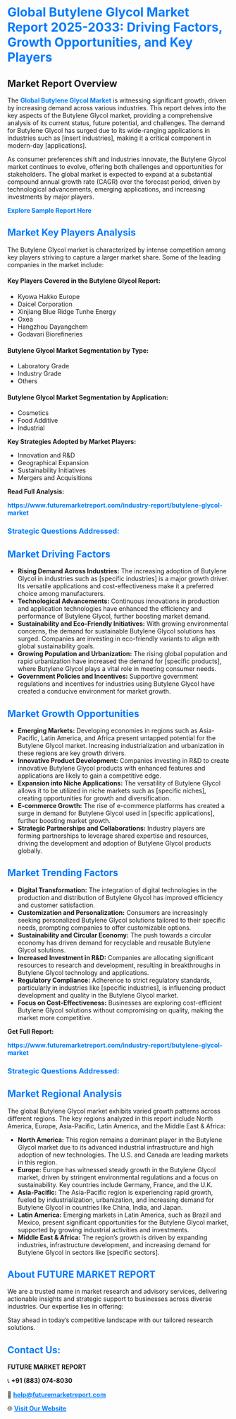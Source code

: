 <h1 style="color: #007BFF;">Global Butylene Glycol Market Report 2025-2033: Driving Factors, Growth Opportunities, and Key Players</h1>

<section id="overview">
<h2>Market Report Overview</h2>
<p>The <a href="https://www.futuremarketreport.com/industry-report/butylene-glycol-market" style="color: #007BFF; text-decoration: none;"><strong>Global Butylene Glycol Market</strong></a> is witnessing significant growth, driven by increasing demand across various industries. This report delves into the key aspects of the Butylene Glycol market, providing a comprehensive analysis of its current status, future potential, and challenges. The demand for Butylene Glycol has surged due to its wide-ranging applications in industries such as [insert industries], making it a critical component in modern-day [applications].</p>
<p>As consumer preferences shift and industries innovate, the Butylene Glycol market continues to evolve, offering both challenges and opportunities for stakeholders. The global market is expected to expand at a substantial compound annual growth rate (CAGR) over the forecast period, driven by technological advancements, emerging applications, and increasing investments by major players.</p>
</section>

<section id="overview">
<p><a href="https://www.futuremarketreport.com/request-sample/reportId=115103" style="color: #007BFF; text-decoration: none;"><strong>Explore Sample Report Here</strong></a></p>
</section>

<section id="key-players">
<h2 style="color: #007BFF;">Market Key Players Analysis</h2>
<p>The Butylene Glycol market is characterized by intense competition among key players striving to capture a larger market share. Some of the leading companies in the market include:</p>
<h4>Key Players Covered in the Butylene Glycol Report:</h4>
<ul><li>Kyowa Hakko Europe</li><li>Daicel Corporation</li><li>Xinjiang Blue Ridge Tunhe Energy</li><li>Oxea</li><li>Hangzhou Dayangchem</li><li>Godavari Biorefineries</li></ul>
<h4>Butylene Glycol Market Segmentation by Type:</h4>
<ul><li>Laboratory Grade</li><li>Industry Grade</li><li>Others</li></ul>

<h4>Butylene Glycol Market Segmentation by Application:</h4>
<ul><li>Cosmetics</li><li>Food Additive</li><li>Industrial</li></ul>
<p><strong>Key Strategies Adopted by Market Players:</strong></p>
<ul>
<li>Innovation and R&D</li>
<li>Geographical Expansion</li>
<li>Sustainability Initiatives</li>
<li>Mergers and Acquisitions</li>
</ul>
</section>

<section>
<p><strong>Read Full Analysis: </strong></p><a href="https://www.futuremarketreport.com/industry-report/butylene-glycol-market" style="color: #007BFF; text-decoration: none;"><strong>https://www.futuremarketreport.com/industry-report/butylene-glycol-market</strong></a>
<h3 style="color: #007BFF;">Strategic Questions Addressed:</h3>
</section>

<section id="driving-factors">
<h2 style="color: #007BFF;">Market Driving Factors</h2>
<ul>
<li><strong>Rising Demand Across Industries:</strong> The increasing adoption of Butylene Glycol in industries such as [specific industries] is a major growth driver. Its versatile applications and cost-effectiveness make it a preferred choice among manufacturers.</li>
<li><strong>Technological Advancements:</strong> Continuous innovations in production and application technologies have enhanced the efficiency and performance of Butylene Glycol, further boosting market demand.</li>
<li><strong>Sustainability and Eco-Friendly Initiatives:</strong> With growing environmental concerns, the demand for sustainable Butylene Glycol solutions has surged. Companies are investing in eco-friendly variants to align with global sustainability goals.</li>
<li><strong>Growing Population and Urbanization:</strong> The rising global population and rapid urbanization have increased the demand for [specific products], where Butylene Glycol plays a vital role in meeting consumer needs.</li>
<li><strong>Government Policies and Incentives:</strong> Supportive government regulations and incentives for industries using Butylene Glycol have created a conducive environment for market growth.</li>
</ul>
</section>

<section id="growth-opportunities">
<h2 style="color: #007BFF;">Market Growth Opportunities</h2>
<ul>
<li><strong>Emerging Markets:</strong> Developing economies in regions such as Asia-Pacific, Latin America, and Africa present untapped potential for the Butylene Glycol market. Increasing industrialization and urbanization in these regions are key growth drivers.</li>
<li><strong>Innovative Product Development:</strong> Companies investing in R&D to create innovative Butylene Glycol products with enhanced features and applications are likely to gain a competitive edge.</li>
<li><strong>Expansion into Niche Applications:</strong> The versatility of Butylene Glycol allows it to be utilized in niche markets such as [specific niches], creating opportunities for growth and diversification.</li>
<li><strong>E-commerce Growth:</strong> The rise of e-commerce platforms has created a surge in demand for Butylene Glycol used in [specific applications], further boosting market growth.</li>
<li><strong>Strategic Partnerships and Collaborations:</strong> Industry players are forming partnerships to leverage shared expertise and resources, driving the development and adoption of Butylene Glycol products globally.</li>
</ul>
</section>

<section id="trending-factors">
<h2 style="color: #007BFF;">Market Trending Factors</h2>
<ul>
<li><strong>Digital Transformation:</strong> The integration of digital technologies in the production and distribution of Butylene Glycol has improved efficiency and customer satisfaction.</li>
<li><strong>Customization and Personalization:</strong> Consumers are increasingly seeking personalized Butylene Glycol solutions tailored to their specific needs, prompting companies to offer customizable options.</li>
<li><strong>Sustainability and Circular Economy:</strong> The push towards a circular economy has driven demand for recyclable and reusable Butylene Glycol solutions.</li>
<li><strong>Increased Investment in R&D:</strong> Companies are allocating significant resources to research and development, resulting in breakthroughs in Butylene Glycol technology and applications.</li>
<li><strong>Regulatory Compliance:</strong> Adherence to strict regulatory standards, particularly in industries like [specific industries], is influencing product development and quality in the Butylene Glycol market.</li>
<li><strong>Focus on Cost-Effectiveness:</strong> Businesses are exploring cost-efficient Butylene Glycol solutions without compromising on quality, making the market more competitive.</li>
</ul>
</section>

<section>
<p><strong>Get Full Report: </strong></p><a href="https://www.futuremarketreport.com/industry-report/butylene-glycol-market" style="color: #007BFF; text-decoration: none;"><strong>https://www.futuremarketreport.com/industry-report/butylene-glycol-market</strong></a>
<h3 style="color: #007BFF;">Strategic Questions Addressed:</h3>
</section>


<section id="regional-analysis">
<h2 style="color: #007BFF;">Market Regional Analysis</h2>
<p>The global Butylene Glycol market exhibits varied growth patterns across different regions. The key regions analyzed in this report include North America, Europe, Asia-Pacific, Latin America, and the Middle East & Africa:</p>
<ul>
<li><strong>North America:</strong> This region remains a dominant player in the Butylene Glycol market due to its advanced industrial infrastructure and high adoption of new technologies. The U.S. and Canada are leading markets in this region.</li>
<li><strong>Europe:</strong> Europe has witnessed steady growth in the Butylene Glycol market, driven by stringent environmental regulations and a focus on sustainability. Key countries include Germany, France, and the U.K.</li>
<li><strong>Asia-Pacific:</strong> The Asia-Pacific region is experiencing rapid growth, fueled by industrialization, urbanization, and increasing demand for Butylene Glycol in countries like China, India, and Japan.</li>
<li><strong>Latin America:</strong> Emerging markets in Latin America, such as Brazil and Mexico, present significant opportunities for the Butylene Glycol market, supported by growing industrial activities and investments.</li>
<li><strong>Middle East & Africa:</strong> The region’s growth is driven by expanding industries, infrastructure development, and increasing demand for Butylene Glycol in sectors like [specific sectors].</li>
</ul>
</section>

<footer>
<h2 style="color: #007BFF;">About FUTURE MARKET REPORT</h2>
<p>We are a trusted name in market research and advisory services, delivering actionable insights and strategic support to businesses across diverse industries. Our expertise lies in offering:</p>

<p>Stay ahead in today’s competitive landscape with our tailored research solutions.</p>

<h2 style="color: #007BFF;">Contact Us:</h2>
<p><strong>FUTURE MARKET REPORT</strong></p>
<p>📞 <strong>+91 (883) 074-8030</strong></p>
<p>📧 <strong><a href="mailto:help@futuremarketreport.com" style="color: #007BFF;">help@futuremarketreport.com</a></strong></p>
<p>🌐 <strong><a href="https://www.futuremarketreport.com/" style="color: #007BFF;">Visit Our Website</a></strong></p>
</footer>